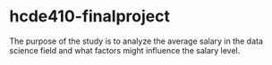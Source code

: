 # hcde410-finalproject
The purpose of the study is to analyze the average salary in the data science field and what factors might influence the salary level.